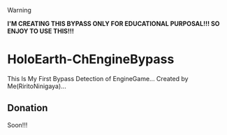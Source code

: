 > [!WARNING]
> **I'M CREATING THIS BYPASS ONLY FOR EDUCATIONAL PURPOSAL!!! SO ENJOY TO USE THIS!!!**
# HoloEarth-ChEngineBypass
This Is My First Bypass Detection of EngineGame... Created by Me(RiritoNinigaya)...

## Donation

Soon!!!

